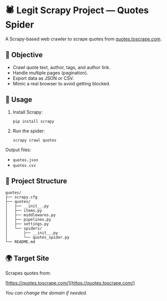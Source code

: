 # 🕷️ Legit Scrapy Project — Quotes Spider

A Scrapy-based web crawler to scrape quotes from [quotes.toscrape.com](https://quotes.toscrape.com/).

## 🎯 Objective

- Crawl quote text, author, tags, and author link.
- Handle multiple pages (pagination).
- Export data as JSON or CSV.
- Mimic a real browser to avoid getting blocked.

## 🚀 Usage

1. Install Scrapy:
   ```
   pip install scrapy
   ```
2. Run the spider:
   ```
   scrapy crawl quotes
   ```

Output files:  
- `quotes.json`  
- `quotes.csv`  

## 📂 Project Structure

```
quotes/
├── scrapy.cfg
├── quotes/
│   ├── __init__.py
│   ├── items.py
│   ├── middlewares.py
│   ├── pipelines.py
│   ├── settings.py
│   └── spiders/
│       ├── __init__.py
│       └── quotes_spider.py
└── README.md
```

## 🌍 Target Site
Scrapes quotes from:

[https://quotes.toscrape.com/](https://quotes.toscrape.com/)

*You can change the domain if needed.*
